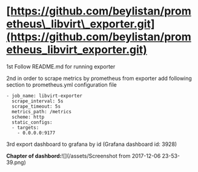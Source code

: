 # [https://github.com/beylistan/prometheus\_libvirt\_exporter.git](https://github.com/beylistan/prometheus_libvirt_exporter.git)

1st Follow README.md for running exporter

2nd in order to scrape metrics by prometheus from exporter add following section to prometheus.yml configuration file

```
- job_name: libvirt-exporter  
  scrape_interval: 5s
  scrape_timeout: 5s
  metrics_path: /metrics
  scheme: http
  static_configs:
  - targets:
    - 0.0.0.0:9177
```

3rd export dashboard to grafana by id \(Grafana dashboard id: 3928\)

**Chapter of dashbord:**![](/assets/Screenshot from 2017-12-06 23-53-39.png)

